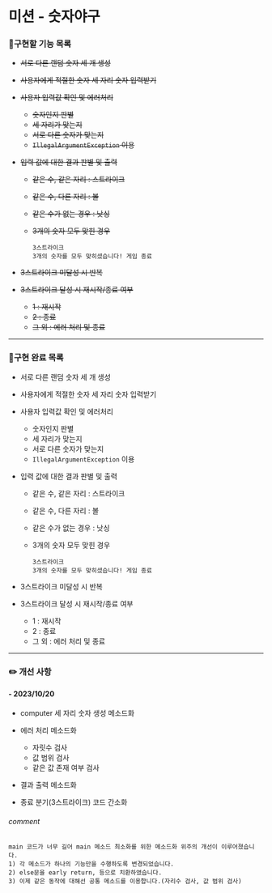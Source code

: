 # 미션 - 숫자야구

### 🚀구현할 기능 목록

- ~~서로 다른 랜덤 숫자 세 개 생성~~
- ~~사용자에게 적절한 숫자 세 자리 숫자 입력받기~~
- ~~사용자 입력값 확인 및 에러처리~~

  - ~~숫자인지 판별~~
  - ~~세 자리가 맞는지~~
  - ~~서로 다른 숫자가 맞는지~~
  - ~~`IllegalArgumentException` 이용~~
- ~~입력 값에 대한 결과 판별 및 출력~~

    - ~~같은 수, 같은 자리 : 스트라이크~~
    - ~~같은 수, 다른 자리 : 볼~~
    - ~~같은 수가 없는 경우 : 낫싱~~
    - ~~3개의 숫자 모두 맞힌 경우~~

          3스트라이크
          3개의 숫자를 모두 맞히셨습니다! 게임 종료
- ~~3스트라이크 미달성 시 반복~~
- ~~3스트라이크 달성 시 재시작/종료 여부~~

    - ~~1 : 재시작~~
    - ~~2 : 종료~~
    - ~~그 외 : 에러 처리 및 종료~~

---

### 🎯구현 완료 목록

- 서로 다른 랜덤 숫자 세 개 생성
- 사용자에게 적절한 숫자 세 자리 숫자 입력받기
- 사용자 입력값 확인 및 에러처리

  - 숫자인지 판별
  - 세 자리가 맞는지
  - 서로 다른 숫자가 맞는지
  - `IllegalArgumentException` 이용
- 입력 값에 대한 결과 판별 및 출력

  - 같은 수, 같은 자리 : 스트라이크
  - 같은 수, 다른 자리 : 볼
  - 같은 수가 없는 경우 : 낫싱
  - 3개의 숫자 모두 맞힌 경우

        3스트라이크
        3개의 숫자를 모두 맞히셨습니다! 게임 종료
- 3스트라이크 미달성 시 반복
- 3스트라이크 달성 시 재시작/종료 여부

  - 1 : 재시작
  - 2 : 종료
  - 그 외 : 에러 처리 및 종료

---

### ✏️ 개선 사항

#### - 2023/10/20

   - computer 세 자리 숫자 생성 메소드화
   - 에러 처리 메소드화

      - 자릿수 검사
      - 값 범위 검사
      - 같은 값 존재 여부 검사

   - 결과 출력 메소드화
   - 종료 분기(3스트라이크) 코드 간소화

######      comment
    main 코드가 너무 길어 main 메소드 최소화를 위한 메소드화 위주의 개선이 이루어졌습니다.
    1) 각 메소드가 하나의 기능만을 수행하도록 변경되었습니다.
    2) else문을 early return, 등으로 치환하였습니다.
    3) 이제 같은 동작에 대해선 공통 메소드를 이용합니다.(자리수 검사, 값 범위 검사)